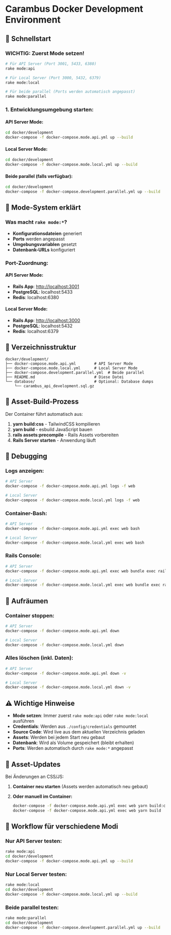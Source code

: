 # Carambus Docker Development Environment

## 🚀 **Schnellstart**

### **WICHTIG: Zuerst Mode setzen!**

```bash
# Für API Server (Port 3001, 5433, 6380)
rake mode:api

# Für Local Server (Port 3000, 5432, 6379)  
rake mode:local

# Für beide parallel (Ports werden automatisch angepasst)
rake mode:parallel
```

### **1. Entwicklungsumgebung starten:**

#### **API Server Mode:**

```bash
cd docker/development
docker-compose -f docker-compose.mode.api.yml up --build
```

#### **Local Server Mode:**

```bash
cd docker/development
docker-compose -f docker-compose.mode.local.yml up --build
```

#### **Beide parallel (falls verfügbar):**

```bash
cd docker/development
docker-compose -f docker-compose.development.parallel.yml up --build
```

## 🔧 **Mode-System erklärt**

### **Was macht `rake mode:*`?**

- **Konfigurationsdateien** generiert
- **Ports** werden angepasst
- **Umgebungsvariablen** gesetzt
- **Datenbank-URLs** konfiguriert

### **Port-Zuordnung:**

#### **API Server Mode:**

- **Rails App**: <http://localhost:3001>
- **PostgreSQL**: localhost:5433
- **Redis**: localhost:6380

#### **Local Server Mode:**

- **Rails App**: <http://localhost:3000>
- **PostgreSQL**: localhost:5432
- **Redis**: localhost:6379

## 📁 **Verzeichnisstruktur**

```
docker/development/
├── docker-compose.mode.api.yml        # API Server Mode
├── docker-compose.mode.local.yml      # Local Server Mode
├── docker-compose.development.parallel.yml  # Beide parallel
├── README.md                          # Diese Datei
└── database/                          # Optional: Database dumps
    └── carambus_api_development.sql.gz
```

## 🎯 **Asset-Build-Prozess**

Der Container führt automatisch aus:

1. **yarn build:css** - TailwindCSS kompilieren
2. **yarn build** - esbuild JavaScript bauen
3. **rails assets:precompile** - Rails Assets vorbereiten
4. **Rails Server starten** - Anwendung läuft

## 🐛 **Debugging**

### **Logs anzeigen:**

```bash
# API Server
docker-compose -f docker-compose.mode.api.yml logs -f web

# Local Server
docker-compose -f docker-compose.mode.local.yml logs -f web
```

### **Container-Bash:**

```bash
# API Server
docker-compose -f docker-compose.mode.api.yml exec web bash

# Local Server
docker-compose -f docker-compose.mode.local.yml exec web bash
```

### **Rails Console:**

```bash
# API Server
docker-compose -f docker-compose.mode.api.yml exec web bundle exec rails console

# Local Server
docker-compose -f docker-compose.mode.local.yml exec web bundle exec rails console
```

## 🧹 **Aufräumen**

### **Container stoppen:**

```bash
# API Server
docker-compose -f docker-compose.mode.api.yml down

# Local Server
docker-compose -f docker-compose.mode.local.yml down
```

### **Alles löschen (inkl. Daten):**

```bash
# API Server
docker-compose -f docker-compose.mode.api.yml down -v

# Local Server
docker-compose -f docker-compose.mode.local.yml down -v
```

## ⚠️ **Wichtige Hinweise**

- **Mode setzen**: Immer zuerst `rake mode:api` oder `rake mode:local` ausführen
- **Credentials**: Werden aus `./config/credentials` gemountet
- **Source Code**: Wird live aus dem aktuellen Verzeichnis geladen
- **Assets**: Werden bei jedem Start neu gebaut
- **Datenbank**: Wird als Volume gespeichert (bleibt erhalten)
- **Ports**: Werden automatisch durch `rake mode:*` angepasst

## 🔄 **Asset-Updates**

Bei Änderungen an CSS/JS:

1. **Container neu starten** (Assets werden automatisch neu gebaut)
2. **Oder manuell im Container:**

   ```bash
   docker-compose -f docker-compose.mode.api.yml exec web yarn build:css
   docker-compose -f docker-compose.mode.api.yml exec web yarn build
   ```

## 🎯 **Workflow für verschiedene Modi**

### **Nur API Server testen:**

```bash
rake mode:api
cd docker/development
docker-compose -f docker-compose.mode.api.yml up --build
```

### **Nur Local Server testen:**

```bash
rake mode:local
cd docker/development
docker-compose -f docker-compose.mode.local.yml up --build
```

### **Beide parallel testen:**

```bash
rake mode:parallel
cd docker/development
docker-compose -f docker-compose.development.parallel.yml up --build
```
